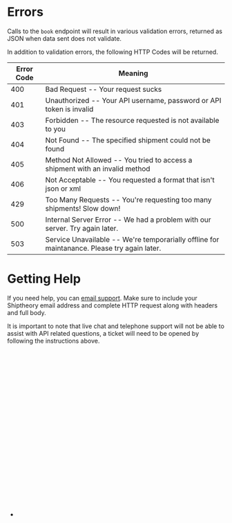 # Errors

Calls to the ``book`` endpoint will result in various validation errors, returned as JSON when data sent does not validate.

In addition to validation errors, the following HTTP Codes will be returned.

Error Code | Meaning
---------- | -------
400 | Bad Request -- Your request sucks
401 | Unauthorized -- Your API username, password or API token is invalid
403 | Forbidden -- The resource requested is not available to you
404 | Not Found -- The specified shipment could not be found
405 | Method Not Allowed -- You tried to access a shipment with an invalid method
406 | Not Acceptable -- You requested a format that isn't json or xml
429 | Too Many Requests -- You're requesting too many shipments! Slow down!
500 | Internal Server Error -- We had a problem with our server. Try again later.
503 | Service Unavailable -- We're temporarially offline for maintanance. Please try again later.

# Getting Help

If you need help, you can [email support](https://shiptheory.com/support). Make sure to include your Shiptheory email address and complete HTTP request along with headers and full body.

It is important to note that live chat and telephone support will not be able to assist with API related questions, a ticket will need to be opened by following the instructions above.





<br /><br /><br /><br /><br /><br /><br /><br /><br /><br /><br /><br /><br /><br /><br /><br /><br /><br /><br /><br /><br />





-
